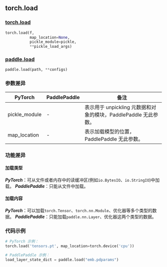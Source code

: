 ## torch.load
### [torch.load](https://pytorch.org/docs/stable/generated/torch.load.html?highlight=load#torch.load)

```python
torch.load(f,
           map_location=None,
           pickle_module=pickle,
           **pickle_load_args)
```

### [paddle.load](https://www.paddlepaddle.org.cn/documentation/docs/zh/api/paddle/load_cn.html#load)

```python
paddle.load(path, **configs)
```

### 参数差异
| PyTorch       | PaddlePaddle | 备注                                                   |
| ------------- | ------------ | ------------------------------------------------------ |
| pickle_module          | -        | 表示用于 unpickling 元数据和对象的模块，PaddlePaddle 无此参数。                       |
| map_location        | -            | 表示加载模型的位置，PaddlePaddle 无此参数。                   |


### 功能差异

#### 加载类型
***PyTorch***：可从文件或者内存中的读缓冲区(例如`io.BytesIO`、`io.StringIO`)中加载。
***PaddlePaddle***：只能从文件中加载。

#### 加载内容
***PyTorch***：可以加载`torch.Tensor`、`torch.nn.Module`、优化器等多个类型的数据。
***PaddlePaddle***：只能加载`paddle.nn.Layer`、优化器这两个类型的数据。


### 代码示例
``` python
# PyTorch 示例：
torch.load('tensors.pt', map_location=torch.device('cpu'))
```

``` python
# PaddlePaddle 示例：
load_layer_state_dict = paddle.load("emb.pdparams")
```
